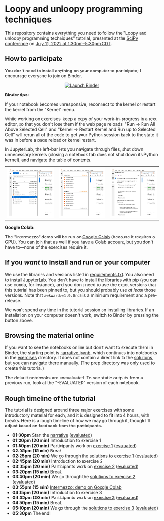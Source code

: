 # Loopy and unloopy programming techniques

This repository contains everything you need to follow the "Loopy and unloopy programming techniques" tutorial, presented at the [SciPy conference](https://www.scipy2022.scipy.org/) on [July 11, 2022 at 1:30pm‒5:30pm CDT](https://www.scipy2022.scipy.org/tutorials-schedule).

## How to participate

You don't need to install anything on your computer to participate; I encourage everyone to join on Binder.

<p align="center">
  <a href="https://mybinder.org/v2/gh/jpivarski-talks/2022-07-11-scipy-loopy-tutorial/v1.0?urlpath=lab/tree/narrative.ipynb">
    <img src="https://mybinder.org/badge_logo.svg" alt="Launch Binder" height="40">
  </a>
</p>

**Binder tips:**

If your notebook becomes unresponsive, reconnect to the kernel or restart the kernel from the "Kernel" menu.

While working on exercises, keep a copy of your work-in-progress in a text editor, so that you don't lose them if the web page reloads. "Run → Run All Above Selected Cell" and "Kernel → Restart Kernel and Run up to Selected Cell" will rerun all of the code to get your Python session back to the state it was in before a page reload or kernel restart.

In JupyterLab, the left-bar lets you navigate through files, shut down unnecessary kernels (closing a notebook tab does not shut down its Python kernel), and navigate the table of contents.

<table width="100%"><tr>
  <td><img src="img/jupyterlab-files.png"></td>
  <td><img src="img/jupyterlab-kernels.png"></td>
  <td><img src="img/jupyterlab-toc.png"></td>
</tr></table>

**Google Colab:**

The "intermezzo" demo will be run on [Google Colab](https://research.google.com/colaboratory/) (because it requires a GPU). You can join that as well if you have a Colab account, but you don't have to—none of the exercises require it.

## If you _want_ to install and run on your computer

We use the libraries and versions listed in [requirements.txt](requirements.txt). You also need to install JupyterLab. You don't have to install the libraries with pip (you can use conda, for instance), and you don't need to use the exact versions that this tutorial has been pinned to, but you should probably use _at least_ those versions. Note that `awkward>=1.9.0rc5` is a minimum requirement and a pre-release.

We won't spend any time in the tutorial session on installing libraries. If an installation on your computer doesn't work, switch to Binder by pressing the button above.

## Browsing the material online

If you want to see the notebooks online but don't want to execute them in Binder, the starting point is [narrative.ipynb](narrative.ipynb), which continues into notebooks in the [exercises](exercises) directory. It does not contain a direct link to the [solutions](solutions), but you can navigate there manually. (The [prep](prep) directory was only used to create this tutorial.)

The default notebooks are unevaluated. To see static outputs from a previous run, look at the "-EVALUATED" version of each notebook.

## Rough timeline of the tutorial

The tutorial is designed around three major exercises with some introductory material for each, and it is designed to fit into 4 hours, with breaks. Here is a rough timeline of how we may go through it, though I'll adjust based on feedback from the participants.

   * **01:30pm** Start the [narrative](narrative.ipynb) ([evaluated](narrative-EVALUATED.ipynb))
   * **01:30pm (20 min)** Introduction to exercise 1
   * **01:50pm (20 min)** Participants work on [exercise 1](exercises/exercise-1.ipynb) ([evaluated](exercises/exercise-1-EVALUATED.ipynb))
   * **02:05pm (15 min)** Break
   * **02:25pm (20 min)** We go through the [solutions to exercise 1](solutions/solution-1.ipynb) ([evaluated](solutions/solution-1-EVALUATED.ipynb))
   * **02:45pm (20 min)** Introduction to exercise 2
   * **03:05pm (20 min)** Participants work on [exercise 2](exercises/exercise-2.ipynb) ([evaluated](exercises/exercise-2-EVALUATED.ipynb))
   * **03:20pm (15 min)** Break
   * **03:40pm (20 min)** We go through the [solutions to exercise 2](solutions/solution-2.ipynb) ([evaluated](solutions/solution-2-EVALUATED.ipynb))
   * **03:55pm (15 min)** [Intermezzo: demo on Google Colab](https://drive.google.com/file/d/1J0l5e0NZm5kEm5BEUDG4neN5EN0VVCnt/view?usp=sharing)
   * **04:15pm (20 min)** Introduction to exercise 3
   * **04:35pm (20 min)** Participants work on [exercise 3](exercises/exercise-3.ipynb) ([evaluated](exercises/exercise-3-EVALUATED.ipynb))
   * **04:50pm (15 min)** Break
   * **05:10pm (20 min)** We go through the [solutions to exercise 3](solutions/solution-3.ipynb) ([evaluated](solutions/solution-3-EVALUATED.ipynb))
   * **05:30pm** The end!
